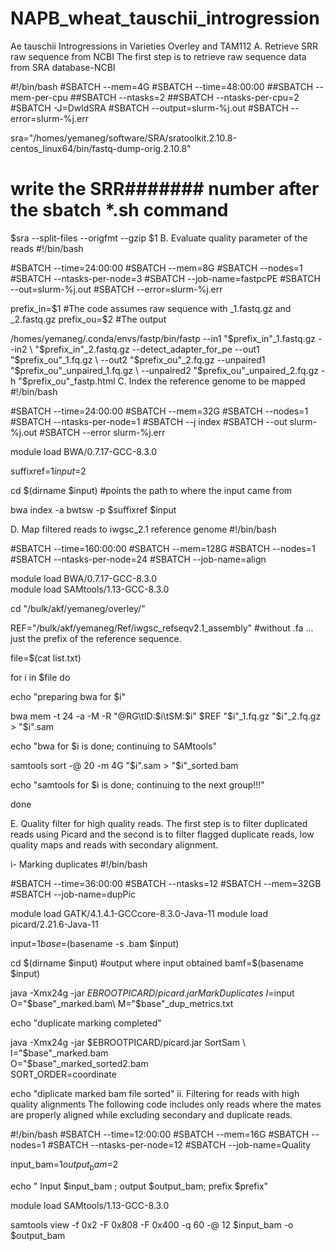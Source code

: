 # NAPB_wheat_tauschii_introgression


Ae tauschii Introgressions in Varieties Overley and TAM112
A. Retrieve SRR raw sequence from NCBI
The first step is to retrieve raw sequence data from SRA database-NCBI

#!/bin/bash
#SBATCH --mem=4G
#SBATCH --time=48:00:00
##SBATCH --mem-per-cpu 
##SBATCH --ntasks=2
##SBATCH --ntasks-per-cpu=2
#SBATCH -J=DwldSRA 
#SBATCH --output=slurm-%j.out
#SBATCH --error=slurm-%j.err



sra="/homes/yemaneg/software/SRA/sratoolkit.2.10.8-centos_linux64/bin/fastq-dump-orig.2.10.8"

# write the SRR####### number after the sbatch *.sh command
$sra --split-files --origfmt --gzip $1 
B. Evaluate quality parameter of the reads
#!/bin/bash

#SBATCH --time=24:00:00
#SBATCH --mem=8G
#SBATCH --nodes=1
#SBATCH --ntasks-per-node=3
#SBATCH --job-name=fastpcPE
#SBATCH --out=slurm-%j.out
#SBATCH --error=slurm-%j.err


prefix_in=$1  #The code assumes raw sequence with _1.fastq.gz and _2.fastq.gz
prefix_ou=$2  #The output 


/homes/yemaneg/.conda/envs/fastp/bin/fastp --in1  "$prefix_in"_1.fastq.gz  --in2  \
"$prefix_in"_2.fastq.gz  --detect_adapter_for_pe --out1 "$prefix_ou"_1.fq.gz \
--out2 "$prefix_ou"_2.fq.gz  --unpaired1  "$prefix_ou"_unpaired_1.fq.gz  \
--unpaired2  "$prefix_ou"_unpaired_2.fq.gz  -h  "$prefix_ou"_fastp.html
C. Index the reference genome to be mapped
#!/bin/bash

#SBATCH --time=24:00:00
#SBATCH --mem=32G
#SBATCH --nodes=1
#SBATCH --ntasks-per-node=1
#SBATCH --j index
#SBATCH --out slurm-%j.out
#SBATCH --error slurm-%j.err


module load BWA/0.7.17-GCC-8.3.0


suffixref=$1   
input=$2

cd $(dirname $input) #points the path to where the input came from


bwa index -a bwtsw  -p $suffixref   $input

D. Map filtered reads to iwgsc_2.1 reference genome
#!/bin/bash

#SBATCH --time=160:00:00
#SBATCH --mem=128G
#SBATCH --nodes=1
#SBATCH --ntasks-per-node=24
#SBATCH --job-name=align


module load BWA/0.7.17-GCC-8.3.0  
module load SAMtools/1.13-GCC-8.3.0

cd "/bulk/akf/yemaneg/overley/"

REF="/bulk/akf/yemaneg/Ref/iwgsc_refseqv2.1_assembly" #without .fa ... just the prefix of the reference sequence.


file=$(cat list.txt) 

for i in $file
do

echo "preparing bwa for $i" 

bwa mem -t 24 -a -M -R "@RG\tID:$i\tSM:$i" $REF "$i"_1.fq.gz  "$i"_2.fq.gz > "$i".sam

echo "bwa for $i is done; continuing to SAMtools"

samtools sort -@ 20 -m 4G "$i".sam > "$i"_sorted.bam

echo "samtools for $i is done; continuing to the next group!!!"

done

E. Quality filter for high quality reads.
The first step is to filter duplicated reads using Picard and the second is to filter flagged duplicate reads, low quality maps and reads with secondary alignment.

i- Marking duplicates
#!/bin/bash

#SBATCH --time=36:00:00
#SBATCH --ntasks=12
#SBATCH --mem=32GB
#SBATCH --job-name=dupPic


module load GATK/4.1.4.1-GCCcore-8.3.0-Java-11
module load picard/2.21.6-Java-11


input=$1
base=$(basename -s .bam $input)



cd $(dirname $input)   #output where input obtained
bamf=$(basename $input)


java -Xmx24g -jar $EBROOTPICARD/picard.jar MarkDuplicates\
      I=$input\
      O="$base"_marked.bam\
      M="$base"_dup_metrics.txt

echo "duplicate marking completed" 

java -Xmx24g -jar $EBROOTPICARD/picard.jar SortSam \
      I="$base"_marked.bam\
      O="$base"_marked_sorted2.bam \
      SORT_ORDER=coordinate

echo "diplicate marked bam file sorted" 
ii. Filtering for reads with high quality alignments
The following code includes only reads where the mates are properly aligned while excluding secondary and duplicate reads.

#!/bin/bash
#SBATCH --time=12:00:00
#SBATCH --mem=16G
#SBATCH --nodes=1
#SBATCH --ntasks-per-node=12
#SBATCH --job-name=Quality




input_bam=$1
output_bam=$2

echo " Input $input_bam ; output $output_bam; prefix $prefix"

module load SAMtools/1.13-GCC-8.3.0




samtools view -f 0x2 -F 0x808  -F 0x400  -q 60  -@ 12  $input_bam -o $output_bam 
